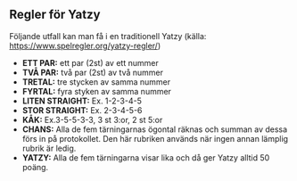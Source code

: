 ## Regler för Yatzy

Följande utfall kan man få i en traditionell Yatzy (källa: https://www.spelregler.org/yatzy-regler/)

* **ETT PAR:** ett par (2st) av ett nummer
* **TVÅ PAR:** två par (2st) av två nummer
* **TRETAL:** tre stycken av samma nummer
* **FYRTAL:** fyra styken av samma nummer
* **LITEN STRAIGHT:** Ex. 1-2-3-4-5
* **STOR STRAIGHT:** Ex. 2-3-4-5-6
* **KÅK:** Ex.3-5-5-3-3, 3 st 3:or, 2 st 5:or
* **CHANS:** Alla de fem tärningarnas ögontal räknas och summan av dessa förs in på protokollet. Den här rubriken används när ingen annan lämplig rubrik är ledig.
* **YATZY:** Alla de fem tärningarna visar lika och då ger Yatzy alltid 50 poäng.